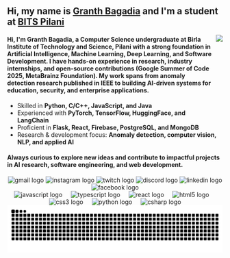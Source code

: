 <h2 align="left">Hi, my name is <a href="https://www.linkedin.com/in/granth-bagadia/">Granth Bagadia</a> and I'm a student at <a href="https://www.bits-pilani.ac.in/">BITS Pilani</a></h2>

<img align="right" height="190" style="margin-left: 10px" src="https://media1.tenor.com/m/x8v1oNUOmg4AAAAd/rickroll-roll.gif"  />

<div class="align="left">
  <h4>
    Hi, I'm Granth Bagadia, a Computer Science undergraduate at Birla Institute of Technology and Science, Pilani with a strong foundation in Artificial Intelligence, Machine Learning, Deep Learning, and Software Development. I have hands-on experience in research, industry internships, and open-source contributions (Google Summer of Code 2025, MetaBrainz Foundation). My work spans from anomaly detection research published in IEEE to building AI-driven systems for education, security, and enterprise applications.
  </h4>
  <ul>
    <li>Skilled in <b>Python, C/C++, JavaScript, and Java</b></li>
    <li>Experienced with <b>PyTorch, TensorFlow, HuggingFace, and LangChain</b></li>
    <li>Proficient in <b>Flask, React, Firebase, PostgreSQL, and MongoDB</b></li>
    <li>Research &amp; development focus: <b>Anomaly detection, computer vision, NLP, and applied AI</b></li>
  </ul>
  <h4>
    Always curious to explore new ideas and contribute to impactful projects in 
    <b>AI research, software engineering, and web development</b>.
  </h4>
</div>

<div align="center">
  <img src="https://raw.githubusercontent.com/maurodesouza/profile-readme-generator/master/src/assets/icons/social/gmail/default.svg" width="47" height="35" alt="gmail logo"  />
  <img src="https://raw.githubusercontent.com/maurodesouza/profile-readme-generator/master/src/assets/icons/social/instagram/default.svg" width="47" height="35" alt="instagram logo"  />
  <img src="https://raw.githubusercontent.com/maurodesouza/profile-readme-generator/master/src/assets/icons/social/twitch/default.svg" width="47" height="35" alt="twitch logo"  />
  <img src="https://raw.githubusercontent.com/maurodesouza/profile-readme-generator/master/src/assets/icons/social/discord/default.svg" width="47" height="35" alt="discord logo"  />
  <img src="https://raw.githubusercontent.com/maurodesouza/profile-readme-generator/master/src/assets/icons/social/linkedin/default.svg" width="47" height="35" alt="linkedin logo"  />
  <img src="https://raw.githubusercontent.com/maurodesouza/profile-readme-generator/master/src/assets/icons/social/facebook/default.svg" width="47" height="35" alt="facebook logo"  />
</div>

<div align="center">
  <img src="https://cdn.jsdelivr.net/gh/devicons/devicon/icons/javascript/javascript-original.svg" height="30" alt="javascript logo"  />
  <img width="12" />
  <img src="https://cdn.jsdelivr.net/gh/devicons/devicon/icons/typescript/typescript-original.svg" height="30" alt="typescript logo"  />
  <img width="12" />
  <img src="https://cdn.jsdelivr.net/gh/devicons/devicon/icons/react/react-original.svg" height="30" alt="react logo"  />
  <img width="12" />
  <img src="https://cdn.jsdelivr.net/gh/devicons/devicon/icons/html5/html5-original.svg" height="30" alt="html5 logo"  />
  <img width="12" />
  <img src="https://cdn.jsdelivr.net/gh/devicons/devicon/icons/css3/css3-original.svg" height="30" alt="css3 logo"  />
  <img width="12" />
  <img src="https://cdn.jsdelivr.net/gh/devicons/devicon/icons/python/python-original.svg" height="30" alt="python logo"  />
  <img width="12" />
  <img src="https://cdn.jsdelivr.net/gh/devicons/devicon/icons/csharp/csharp-original.svg" height="30" alt="csharp logo"  />
</div>

<img src="https://raw.githubusercontent.com/granth23/granth23/output/snake.svg" alt="Snake animation" />
